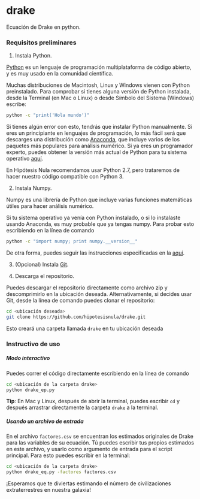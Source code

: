 # drake
Ecuación de Drake en python.

### Requisitos preliminares

  1. Instala Python.

[Python](https://es.wikipedia.org/wiki/Python) es un lenguaje de programación multiplataforma de código abierto, y es muy usado en la comunidad científica.

Muchas distribuciones de Macintosh, Linux y Windows vienen con Python preinstalado. Para comprobar si tienes alguna versión de Python instalada, desde la Terminal (en Mac o Linux) o desde Símbolo del Sistema (Windows) escribe:

```bash
python -c "print('Hola mundo')"
```

Si tienes algún error con esto, tendrás que instalar Python manualmente. Si eres un principiante en lenguajes de programación, lo más fácil será que descarges una distribución como [Anaconda](https://www.continuum.io/downloads), que incluye varios de los paquetes más populares para análisis numérico.
Si ya eres un programador experto, puedes obtener la versión más actual de Python para tu sistema operativo [aquí](https://www.python.org/downloads/). 

En Hipótesis Nula recomendamos usar Python 2.7, pero trataremos de hacer nuestro código compatible con Python 3.

  2. Instala Numpy.

Numpy es una librería de Python que incluye varias funciones matemáticas útiles para hacer análisis numérico.

Si tu sistema operativo ya venía con Python instalado, o si lo instalaste usando Anaconda, es muy probable que ya tengas numpy. Para probar esto escribiendo en la línea de comando 

```bash
python -c "import numpy; print numpy.__version__"
```
De otra forma, puedes seguir las instrucciones especificadas en la [aquí](http://scipy.org/install.html).

  3. (Opcional) Instala [Git](https://git-scm.com/book/es/v2/Inicio---Sobre-el-Control-de-Versiones-Instalación-de-Git).
  
  4. Descarga el repositorio.
  
Puedes descargar el repositorio directamente como archivo zip y descomprimirlo en la ubicación deseada.
Alternativamente, si decides usar Git, desde la línea de comando puedes clonar el repositorio:
```bash
cd <ubicación deseada>
git clone https://github.com/hipotesisnula/drake.git
```

Esto creará una carpeta llamada `drake` en tu ubicación deseada

### Instructivo de uso

##### Modo interactivo
Puedes correr el código directamente escribiendo en la línea de comando

```bash
cd <ubicación de la carpeta drake>
python drake_ep.py
````

**Tip**: En Mac y Linux, después de abrir la terminal, puedes escribir `cd` y después arrastrar directamente la carpeta `drake` a la terminal.

##### Usando un archivo de entrada
En el archivo `factores.csv` se encuentran los estimados originales de Drake para las variables de su ecuación. Tú puedes escribir tus propios estimados en este archivo, y usarlo como argumento de entrada para el script principal. Para esto puedes escribir en la terminal:

```bash
cd <ubicación de la carpeta drake>
python drake_eq.py -factores factores.csv
```

¡Esperamos que te diviertas estimando el número de civilizaciones extraterrestres en nuestra galaxia!




